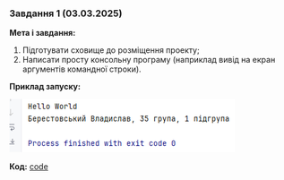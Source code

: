 ### Завдання 1 (03.03.2025)

**Мета і завдання:** 
1. Підготувати сховище до розміщення проекту;
2. Написати просту консольну програму (наприклад вивід на екран аргументів командної строки).

**Приклад запуску:**

![img.png](image/img.png)

**Код:**
[code](code)
